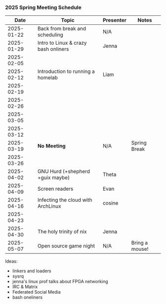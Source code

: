### 2025 Spring Meeting Schedule

| Date | Topic | Presenter | Notes |
| --- | --- | --- | --- |
| 2025-01-22 | Back from break and scheduling | N/A | |
| 2025-01-29 | Intro to Linux & crazy bash onliners | Jenna | |
| 2025-02-05 | | | |
| 2025-02-12 | Introduction to running a homelab | Liam | |
| 2025-02-19 | | | |
| 2025-02-26 | | | |
| 2025-03-05 | | | |
| 2025-03-12 | | | |
| 2025-03-19 | **No Meeting** | N/A | Spring Break |
| 2025-03-26 | | | |
| 2025-04-02 | GNU Hurd (+shepherd +guix maybe) | Theta | |
| 2025-04-09 | Screen readers | Evan | |
| 2025-04-16 | Infecting the cloud with ArchLinux | cosine | |
| 2025-04-23 | | | |
| 2025-04-30 | The holy trinity of nix | Jenna | |
| 2025-05-07 | Open source game night | N/A | Bring a mouse! |

Ideas:

- linkers and loaders
- sysrq
- jenna's linux prof talks about FPGA networking
- IRC & Matrix
- Federated Social Media
- bash oneliners
